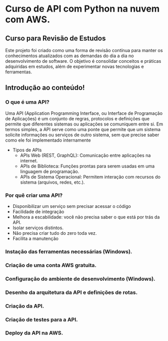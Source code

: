 
# Curso de API com Python na nuvem com AWS.

## Curso para Revisão de Estudos
Este projeto foi criado como uma forma de revisão contínua para manter os conhecimentos atualizados com as demandas do dia a dia no desenvolvimento de software. O objetivo é consolidar conceitos e práticas adquiridas em estudos, além de experimentar novas tecnologias e ferramentas.

## Introdução ao conteúdo!

### O que é uma API?
Uma API (Application Programming Interface, ou Interface de Programação de Aplicações) é um conjunto de regras, protocolos e definições que permite que diferentes sistemas ou aplicações se comuniquem entre si.
Em termos simples, a API serve como uma ponte que permite que um sistema solicite informações ou serviços de outro sistema, sem que precise saber como ele foi implementado internamente
- Tipos de APIs
    - APIs Web (REST, GraphQL): Comunicação entre aplicações na internet.
    - APIs de Biblioteca: Funções prontas para serem usadas em uma linguagem de programação.
    - APIs de Sistema Operacional: Permitem interação com recursos do sistema (arquivos, redes, etc.).

### Por quê criar uma API?
- Disponibilizar um serviço sem precisar acessar o código
- Facilidade de integração
- Melhora a escabilidade: você não precisa saber o que está por trás da API.
- Isolar serviços distintos.
- Não precisa criar tudo do zero toda vez.
- Facilita a manutenção

### Instação das ferramentas necessárias (Windows).
### Criação de uma conta AWS gratuita.
### Configuração do ambiente de desenvolvimento (Windows).
### Desenho da arquitetura da API e definições de rotas.
### Criação da API.
### Criação de testes para a API.
### Deploy da API na AWS.
